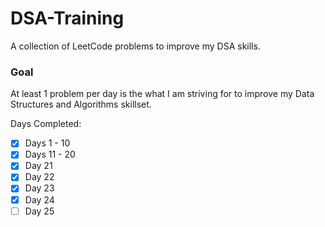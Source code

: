 # DSA-Training
A collection of LeetCode problems to improve my DSA skills.

### Goal
At least 1 problem per day is the what I am striving for to improve my Data Structures and Algorithms skillset. 

Days Completed:
- [x] Days 1 - 10
- [x] Days 11 - 20
- [x] Day 21 
- [x] Day 22 
- [x] Day 23 
- [x] Day 24
- [ ] Day 25
